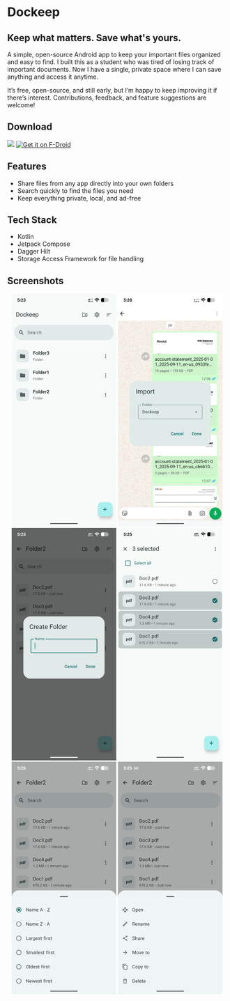 # Dockeep
## Keep what matters. Save what's yours. 

A simple, open-source Android app to keep your important files organized and easy to find. I built this as a student who was tired of losing track of important documents. Now I have a single, private space where I can save anything and access it anytime.

It’s free, open-source, and still early, but I’m happy to keep improving it if there’s interest. Contributions, feedback, and feature suggestions are welcome!

<h2>Download</h2>  
<a href="https://github.com/mattgdot/dockeep/releases"><img src="https://raw.githubusercontent.com/NeoApplications/Neo-Backup/034b226cea5c1b30eb4f6a6f313e4dadcbb0ece4/badge_github.png" width="200"></a> 
<a href="https://f-droid.org/packages/com.app.dockeep">
    <img src="https://f-droid.org/badge/get-it-on.png"
    alt="Get it on F-Droid"
    height="77">
</a>

## Features
- Share files from any app directly into your own folders
- Search quickly to find the files you need
- Keep everything private, local, and ad-free

## Tech Stack
- Kotlin
- Jetpack Compose
- Dagger Hilt
- Storage Access Framework for file handling

## Screenshots
<p align="center">
  <img src="metadata/en-US/images/phoneScreenshots/ss1.jpg" width="240">
  <img src="metadata/en-US/images/phoneScreenshots/ss2.jpg" width="240">
  <img src="metadata/en-US/images/phoneScreenshots/ss3.jpg" width="240">
  <img src="metadata/en-US/images/phoneScreenshots/ss4.jpg" width="240">
  <img src="metadata/en-US/images/phoneScreenshots/ss5.jpg" width="240">
  <img src="metadata/en-US/images/phoneScreenshots/ss6.jpg" width="240">
</p>
